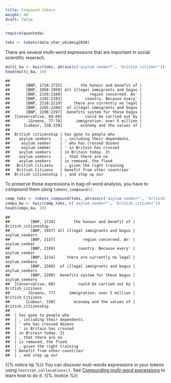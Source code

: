 ```yaml
---
title: Compound tokens
weight: 40
draft: false
---
```



```r
require(quanteda)
```


```r
toks <- tokens(data_char_ukimmig2010)
```

There are several multi-word expressions that are important in social scientific reserach.


```r
multi_kw <- kwic(toks, phrase(c('asylum seeker*', 'british citizen*')))
head(multi_kw, 10)
```

```
##                                                          
##       [BNP, 1724:1725]        the honour and benefit of |
##       [BNP, 1958:1959] all illegal immigrants and bogus |
##       [BNP, 2159:2160]            region concerned. An' |
##       [BNP, 2192:2193]          country. Because every' |
##       [BNP, 2218:2219]     there are currently no legal |
##       [BNP, 2265:2266]  of illegal immigrants and bogus |
##       [BNP, 2296:2297]  benefits system for these bogus |
##  [Conservative, 68:69]          could be carried out by |
##        [Greens, 77:78]      immigration: over 5 million |
##      [Labour, 338:339]        economy and the values of |
##                                                     
##  British citizenship | has gone to people who       
##    asylum seekers    | , including their dependents.
##     asylum seeker    | ' who has crossed dozens     
##     asylum seeker    | ' in Britain has crossed     
##    asylum seekers    | in Britain today. It         
##    asylum seekers    | , that there are no          
##    asylum seekers    | is removed, the flood        
##   British citizens   | , given the right training   
##   British Citizens   | benefit from other countries'
##  British citizenship | , and step up our
```

To preserve these expressions in bag-of-word analysis, you have to compound them uisng `tokens_compound()`.


```r
comp_toks <- tokens_compound(toks, phrase(c('asylum seeker*', 'british citizen*')))
compu_kw <- kwic(comp_toks, c('asylum_seeker*', 'british_citizen*'))
head(compu_kw, 10)
```

```
##                                                                           
##         [BNP, 1724]        the honour and benefit of | British_citizenship
##         [BNP, 1957] all illegal immigrants and bogus |   asylum_seekers   
##         [BNP, 2157]            region concerned. An' |    asylum_seeker   
##         [BNP, 2189]          country. Because every' |    asylum_seeker   
##         [BNP, 2214]     there are currently no legal |   asylum_seekers   
##         [BNP, 2260]  of illegal immigrants and bogus |   asylum_seekers   
##         [BNP, 2290]  benefits system for these bogus |   asylum_seekers   
##  [Conservative, 68]          could be carried out by |  British_citizens  
##        [Greens, 77]      immigration: over 5 million |  British_Citizens  
##       [Labour, 338]        economy and the values of | British_citizenship
##                                 
##  | has gone to people who       
##  | , including their dependents.
##  | ' who has crossed dozens     
##  | ' in Britain has crossed     
##  | in Britain today. It         
##  | , that there are no          
##  | is removed, the flood        
##  | , given the right training   
##  | benefit from other countries'
##  | , and step up our
```

{{% notice tip %}}
You can discover muti-words expressions in your tokens using `textstat_collocations()`. See [Compunding multi-word expressions](../../../advanced-operations/compound-mutiword-expressions/) to learn how to do it.
{{% /notice %}}



